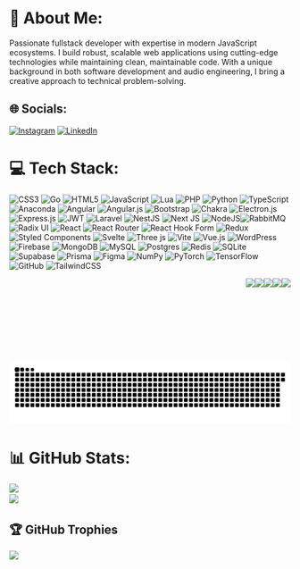 # 💫 About Me:
Passionate fullstack developer with expertise in modern JavaScript ecosystems. I build robust, scalable web applications using cutting-edge technologies while maintaining clean, maintainable code. With a unique background in both software development and audio engineering, I bring a creative approach to technical problem-solving.


## 🌐 Socials:
[![Instagram](https://img.shields.io/badge/Instagram-%23E4405F.svg?logo=Instagram&logoColor=white)](https://instagram.com/arthuracha) [![LinkedIn](https://img.shields.io/badge/LinkedIn-%230077B5.svg?logo=linkedin&logoColor=white)](https://linkedin.com/in/arthurmanhães) 

# 💻 Tech Stack:
![CSS3](https://img.shields.io/badge/css3-%231572B6.svg?style=for-the-badge&logo=css3&logoColor=white) ![Go](https://img.shields.io/badge/go-%2300ADD8.svg?style=for-the-badge&logo=go&logoColor=white) ![HTML5](https://img.shields.io/badge/html5-%23E34F26.svg?style=for-the-badge&logo=html5&logoColor=white) ![JavaScript](https://img.shields.io/badge/javascript-%23323330.svg?style=for-the-badge&logo=javascript&logoColor=%23F7DF1E) ![Lua](https://img.shields.io/badge/lua-%232C2D72.svg?style=for-the-badge&logo=lua&logoColor=white) ![PHP](https://img.shields.io/badge/php-%23777BB4.svg?style=for-the-badge&logo=php&logoColor=white) ![Python](https://img.shields.io/badge/python-3670A0?style=for-the-badge&logo=python&logoColor=ffdd54) ![TypeScript](https://img.shields.io/badge/typescript-%23007ACC.svg?style=for-the-badge&logo=typescript&logoColor=white)  ![Anaconda](https://img.shields.io/badge/Anaconda-%2344A833.svg?style=for-the-badge&logo=anaconda&logoColor=white) ![Angular](https://img.shields.io/badge/angular-%23DD0031.svg?style=for-the-badge&logo=angular&logoColor=white) ![Angular.js](https://img.shields.io/badge/angular.js-%23E23237.svg?style=for-the-badge&logo=angularjs&logoColor=white) ![Bootstrap](https://img.shields.io/badge/bootstrap-%238511FA.svg?style=for-the-badge&logo=bootstrap&logoColor=white) ![Chakra](https://img.shields.io/badge/chakra-%234ED1C5.svg?style=for-the-badge&logo=chakraui&logoColor=white) ![Electron.js](https://img.shields.io/badge/Electron-191970?style=for-the-badge&logo=Electron&logoColor=white) ![Express.js](https://img.shields.io/badge/express.js-%23404d59.svg?style=for-the-badge&logo=express&logoColor=%2361DAFB) ![JWT](https://img.shields.io/badge/JWT-black?style=for-the-badge&logo=JSON%20web%20tokens) ![Laravel](https://img.shields.io/badge/laravel-%23FF2D20.svg?style=for-the-badge&logo=laravel&logoColor=white) ![NestJS](https://img.shields.io/badge/nestjs-%23E0234E.svg?style=for-the-badge&logo=nestjs&logoColor=white) ![Next JS](https://img.shields.io/badge/Next-black?style=for-the-badge&logo=next.js&logoColor=white) ![NodeJS](https://img.shields.io/badge/node.js-6DA55F?style=for-the-badge&logo=node.js&logoColor=white)![RabbitMQ](https://img.shields.io/badge/rabbitmq-FF6600?style=for-the-badge&logo=rabbitmq&logoColor=white) ![Radix UI](https://img.shields.io/badge/radix%20ui-161618.svg?style=for-the-badge&logo=radix-ui&logoColor=white) ![React](https://img.shields.io/badge/react-%2320232a.svg?style=for-the-badge&logo=react&logoColor=%2361DAFB) ![React Router](https://img.shields.io/badge/React_Router-CA4245?style=for-the-badge&logo=react-router&logoColor=white) ![React Hook Form](https://img.shields.io/badge/React%20Hook%20Form-%23EC5990.svg?style=for-the-badge&logo=reacthookform&logoColor=white) ![Redux](https://img.shields.io/badge/redux-%23593d88.svg?style=for-the-badge&logo=redux&logoColor=white) ![Styled Components](https://img.shields.io/badge/styled--components-DB7093?style=for-the-badge&logo=styled-components&logoColor=white) ![Svelte](https://img.shields.io/badge/svelte-%23f1413d.svg?style=for-the-badge&logo=svelte&logoColor=white) ![Three js](https://img.shields.io/badge/threejs-black?style=for-the-badge&logo=three.js&logoColor=white) ![Vite](https://img.shields.io/badge/vite-%23646CFF.svg?style=for-the-badge&logo=vite&logoColor=white) ![Vue.js](https://img.shields.io/badge/vue.js-%2335495e.svg?style=for-the-badge&logo=vuedotjs&logoColor=%234FC08D) ![WordPress](https://img.shields.io/badge/WordPress-%23117AC9.svg?style=for-the-badge&logo=WordPress&logoColor=white) ![Firebase](https://img.shields.io/badge/firebase-a08021?style=for-the-badge&logo=firebase&logoColor=ffcd34) ![MongoDB](https://img.shields.io/badge/MongoDB-%234ea94b.svg?style=for-the-badge&logo=mongodb&logoColor=white) ![MySQL](https://img.shields.io/badge/mysql-4479A1.svg?style=for-the-badge&logo=mysql&logoColor=white) ![Postgres](https://img.shields.io/badge/postgres-%23316192.svg?style=for-the-badge&logo=postgresql&logoColor=white) ![Redis](https://img.shields.io/badge/redis-%23DD0031.svg?style=for-the-badge&logo=redis&logoColor=white) ![SQLite](https://img.shields.io/badge/sqlite-%2307405e.svg?style=for-the-badge&logo=sqlite&logoColor=white) ![Supabase](https://img.shields.io/badge/Supabase-3ECF8E?style=for-the-badge&logo=supabase&logoColor=white) ![Prisma](https://img.shields.io/badge/Prisma-3982CE?style=for-the-badge&logo=Prisma&logoColor=white) ![Figma](https://img.shields.io/badge/figma-%23F24E1E.svg?style=for-the-badge&logo=figma&logoColor=white) ![NumPy](https://img.shields.io/badge/numpy-%23013243.svg?style=for-the-badge&logo=numpy&logoColor=white) ![PyTorch](https://img.shields.io/badge/PyTorch-%23EE4C2C.svg?style=for-the-badge&logo=PyTorch&logoColor=white) ![TensorFlow](https://img.shields.io/badge/TensorFlow-%23FF6F00.svg?style=for-the-badge&logo=TensorFlow&logoColor=white) ![GitHub](https://img.shields.io/badge/github-%23121011.svg?style=for-the-badge&logo=github&logoColor=white) ![TailwindCSS](https://img.shields.io/badge/tailwindcss-%2338B2AC.svg?style=for-the-badge&logo=tailwind-css&logoColor=white)

<img align="right" height="150" src="https://media1.giphy.com/media/v1.Y2lkPTc5MGI3NjExa29qMXFmZG4zODl2emF1eDBvMTF1bXlqMXN1NjJha3Z4Z255d2V0bCZlcD12MV9pbnRlcm5hbF9naWZfYnlfaWQmY3Q9Zw/FhOso6pO7MemfIGaPb/giphy.gif"/>
<img align="right" height="150" src="https://media4.giphy.com/media/v1.Y2lkPTc5MGI3NjExMHN4NGxmNjgxajFiOHp0MjU0Nzg2bmwxNDExYm9mNGczemFwYmdiZyZlcD12MV9pbnRlcm5hbF9naWZfYnlfaWQmY3Q9cw/0g5AHXflP4SqvQr1ir/giphy.gif"/>
<img align="right" height="150" src="https://media4.giphy.com/media/v1.Y2lkPTc5MGI3NjExajR6Y3l3YWxranQ4eGdndnlldXpkdjYzNDl3MnUwd2NrYTk3OXMwOCZlcD12MV9pbnRlcm5hbF9naWZfYnlfaWQmY3Q9cw/rWvv531R4FmtL9tHfw/giphy.gif"/>
<img align="right" height="150" src="https://media0.giphy.com/media/v1.Y2lkPTc5MGI3NjExaDAwdnB4OWNrZ2J4ZmJuZmgxZHM0dXBkcnhjbDMyOXJ5dm16dWIxbSZlcD12MV9pbnRlcm5hbF9naWZfYnlfaWQmY3Q9Zw/X9GtLKeqz3KOevGcCI/giphy.gif"/>
<img align="right" height="150" src="https://media.giphy.com/media/Y3h4cLfCDNKHVb8Uog/giphy.gif"/>

<picture>
  <source media="(prefers-color-scheme: dark)" srcset="https://raw.githubusercontent.com/2-A-M/2-A-M/output/github-snake-dark.svg" />
  <source media="(prefers-color-scheme: light)" srcset="https://raw.githubusercontent.com/2-A-M/2-A-M/output/github-snake.svg" />
  <img alt="github-snake" src="https://raw.githubusercontent.com/2-A-M/2-A-M/output/github-snake.svg" />
</picture>

# 📊 GitHub Stats:
![](https://nirzak-streak-stats.vercel.app/?user=2-A-M&theme=dark&hide_border=false)<br/>
![](https://github-readme-stats.vercel.app/api/top-langs/?username=2-A-M&theme=dark&hide_border=false&include_all_commits=true&count_private=true&layout=compact)

## 🏆 GitHub Trophies
![](https://github-profile-trophy.vercel.app/?username=2-A-M&theme=radical&no-frame=false&no-bg=true&margin-w=4)

<!-- Proudly created with GPRM ( https://gprm.itsvg.in ) -->
